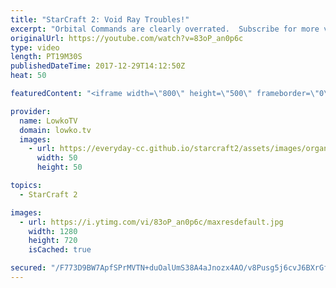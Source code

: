 ```yaml
---
title: "StarCraft 2: Void Ray Troubles!"
excerpt: "Orbital Commands are clearly overrated.  Subscribe for more videos: http://lowko.tv/youtube How-to NOT Cannon Rush: https://goo.gl/TM36jZ  This is a Platinum League match of Terran versus Protoss where the Terran player decides to play without a real win condition. It's always helpful to play defensive,"
originalUrl: https://youtube.com/watch?v=83oP_an0p6c
type: video
length: PT19M30S
publishedDateTime: 2017-12-29T14:12:50Z
heat: 50

featuredContent: "<iframe width=\"800\" height=\"500\" frameborder=\"0\" src=\"https://www.youtube.com/embed/83oP_an0p6c\" allow=\"accelerometer; autoplay; encrypted-media; gyroscope; picture-in-picture\" allowfullscreen></iframe>"

provider:
  name: LowkoTV
  domain: lowko.tv
  images:
    - url: https://everyday-cc.github.io/starcraft2/assets/images/organizations/lowko.tv-50x50.jpg
      width: 50
      height: 50

topics:
  - StarCraft 2

images:
  - url: https://i.ytimg.com/vi/83oP_an0p6c/maxresdefault.jpg
    width: 1280
    height: 720
    isCached: true

secured: "/F773D9BW7ApfSPrMVTN+duOalUmS38A4aJnozx4AO/v8Pusg5j6cvJ6BXrGfThRFazXkIZ/8cCvc90dTpNw5xxhffv4kOGsIE3tgjleMJPFJjZ2AoXuY++riUKyuS0IkU6OHfX/bAAjDbUTX9HXO4JMW72iGgPkOsQ5oz/O3LqtH9S6C8LsauDNI3icorrGM2Z/2b96xPNHiDoibDFVAcst/mszHv4Xfuo+W6AwaXJWPywO0SZ0xgBhjSeUo2aVI9xMkAYjK7Qq6eB9Eg+iuw1nTFe13HYhnF6dRgdkhK3OVtc9FJjkS7XTKcLv+T3JyayWIbSt712L/gKC4LwCuCmQ/UAOJdYSQWBNWtqsYtZtinNZPL8BsUGXeDipa3H/gzlf+zhhGDHHidWgviGBaZQGq07IY0AwSFYw5hJMDvVXzFUoMLd0oQcYndvck1nD;qW204uKkrs3RIbq4TnlGnw=="
---
```


